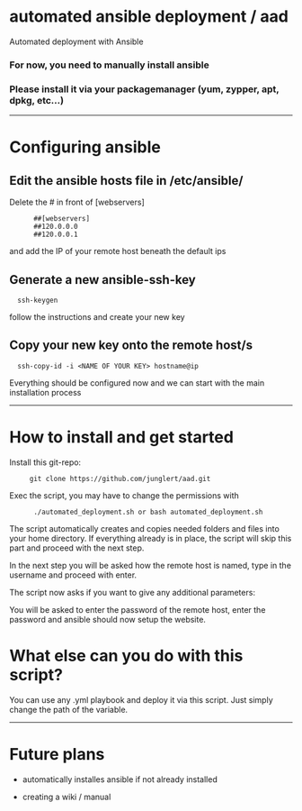 # automated ansible deployment / aad
Automated deployment with Ansible
### For now, you need to manually install ansible
### Please install it via your packagemanager (yum, zypper, apt, dpkg, etc...)
***
# Configuring ansible
  
  ## Edit the ansible hosts file in /etc/ansible/
  
  Delete the # in front of [webservers]
  
          ##[webservers]
          ##120.0.0.0
          ##120.0.0.1
          
  and add the IP of your remote host beneath the default ips
  
  ## Generate a new ansible-ssh-key
  
      ssh-keygen
      
  follow the instructions and create your new key
  
  ## Copy your new key onto the remote host/s
  
      ssh-copy-id -i <NAME OF YOUR KEY> hostname@ip
      
  Everything should be configured now and we can start with the main installation process
***
# How to install and get started
  
  Install this git-repo:
  
         git clone https://github.com/junglert/aad.git

    
  Exec the script, you may have to change the permissions with 
              
          ./automated_deployment.sh or bash automated_deployment.sh        
    
  The script automatically creates and copies needed folders and files into your home directory.
  If everything already is in place, the script will skip this part and proceed with the next step.
  
  In the next step you will be asked how the remote host is named, type in the username and proceed with enter.
  
  The script now asks if you want to give any additional parameters:
  
           
  
  You will be asked to enter the password of the remote host, enter the password and ansible should now setup the website.
  
# What else can you do with this script?

  You can use any .yml playbook and deploy it via this script.
  Just simply change the path of the variable.
  
***    
# Future plans
   
   - automatically installes ansible if not already installed
     
   - creating a wiki / manual 
    

